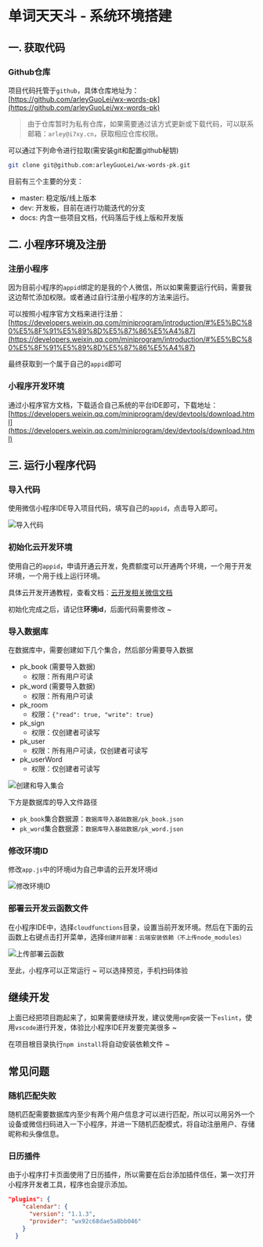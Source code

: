 # 单词天天斗 - 系统环境搭建

## 一. 获取代码

### Github仓库

项目代码托管于`github`，具体仓库地址为：[https://github.com/arleyGuoLei/wx-words-pk](https://github.com/arleyGuoLei/wx-words-pk)

> 由于仓库暂时为私有仓库，如果需要通过该方式更新或下载代码，可以联系邮箱：`arley@i7xy.cn`，获取相应仓库权限。

可以通过下列命令进行拉取(需安装git和配置github秘钥)

```bash
git clone git@github.com:arleyGuoLei/wx-words-pk.git
```

目前有三个主要的分支：

- master: 稳定版/线上版本
- dev: 开发板，目前在进行功能迭代的分支
- docs: 内含一些项目文档，代码落后于线上版和开发版

## 二. 小程序环境及注册

### 注册小程序

因为目前小程序的`appid`绑定的是我的个人微信，所以如果需要运行代码，需要我这边帮忙添加权限。或者通过自行注册小程序的方法来运行。

可以按照小程序官方文档来进行注册：[https://developers.weixin.qq.com/miniprogram/introduction/#%E5%BC%80%E5%8F%91%E5%89%8D%E5%87%86%E5%A4%87](https://developers.weixin.qq.com/miniprogram/introduction/#%E5%BC%80%E5%8F%91%E5%89%8D%E5%87%86%E5%A4%87)

最终获取到一个属于自己的`appid`即可

### 小程序开发环境

通过小程序官方文档，下载适合自己系统的平台IDE即可，下载地址：[https://developers.weixin.qq.com/miniprogram/dev/devtools/download.html](https://developers.weixin.qq.com/miniprogram/dev/devtools/download.html)

## 三. 运行小程序代码

### 导入代码

使用微信小程序IDE导入项目代码，填写自己的`appid`，点击导入即可。

![导入代码](https://i.loli.net/2020/09/04/zuYxdBWtqrj1cOV.png)

### 初始化云开发环境

使用自己的`appid`，申请开通云开发，免费额度可以开通两个环境，一个用于开发环境，一个用于线上运行环境。

具体云开发开通教程，查看文档：[云开发相关微信文档](https://developers.weixin.qq.com/miniprogram/dev/wxcloud/basis/quickstart.html#_2-%E5%BC%80%E9%80%9A%E4%BA%91%E5%BC%80%E5%8F%91%E3%80%81%E5%88%9B%E5%BB%BA%E7%8E%AF%E5%A2%83)

初始化完成之后，请记住**环境id**，后面代码需要修改 ~

### 导入数据库

在数据库中，需要创建如下几个集合，然后部分需要导入数据

- pk_book (需要导入数据)
  - 权限：所有用户可读
- pk_word (需要导入数据)
  - 权限：所有用户可读
- pk_room
  - 权限：`{"read": true, "write": true}`
- pk_sign
  - 权限：仅创建者可读写
- pk_user
  - 权限：所有用户可读，仅创建者可读写
- pk_userWord
  - 权限：仅创建者可读写

![创建和导入集合](https://i.loli.net/2020/09/04/lzpo73T9k4eqiHX.png)

下方是数据库的导入文件路径

- `pk_book`集合数据源：`数据库导入基础数据/pk_book.json`
- `pk_word`集合数据源：`数据库导入基础数据/pk_word.json`

### 修改环境ID

修改`app.js`中的环境id为自己申请的云开发环境id

![修改环境ID](https://i.loli.net/2020/09/04/Vu6ZHpwEWQjnxae.png)

### 部署云开发云函数文件

在小程序IDE中，选择`cloudfunctions`目录，设置当前开发环境。然后在下面的云函数上右键点击打开菜单，选择`创建并部署：云端安装依赖（不上传node_modules）`

![上传部署云函数](https://i.loli.net/2020/09/04/C2a9JkLOg1DB4jy.png)

至此，小程序可以正常运行 ~ 可以选择预览，手机扫码体验

## 继续开发

上面已经把项目跑起来了，如果需要继续开发，建议使用`npm`安装一下`eslint`，使用`vscode`进行开发，体验比小程序IDE开发要完美很多 ~

在项目根目录执行`npm install`将自动安装依赖文件 ~

## 常见问题

### 随机匹配失败

随机匹配需要数据库内至少有两个用户信息才可以进行匹配，所以可以用另外一个设备或微信扫码进入一下小程序，并进一下随机匹配模式，将自动注册用户、存储昵称和头像信息。

### 日历插件

由于小程序打卡页面使用了日历插件，所以需要在后台添加插件信任，第一次打开小程序开发者工具，程序也会提示添加。

```json
"plugins": {
    "calendar": {
      "version": "1.1.3",
      "provider": "wx92c68dae5a8bb046"
    }
  }
```
